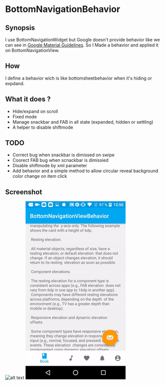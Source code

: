 # BottomNavigationBehavior

## Synopsis 

I use BottomNavigationWidget but Google doesn't provide behavior like we can see in [Google Material Guidelines](https://material.io/guidelines/components/bottom-navigation.html). So I Made a behavior and applied it on BottomNavigationView.

## How

I define a behavior wich is like bottomsheetbehavior when it's hiding or expdand. 

## What it does ? 

* Hide/expand on scroll
* Fixed mode
* Manage snackbar and FAB in all state (expanded, hidden or settling)
* A helper to disable shiftmode

## TODO

* Correct bug when snackbar is dimissed on swipe
* Coorect FAB bug when scnackbar is dimissied
* Disable shiftmode by xml parameter
* Add behavior and a simple method to allow circular reveal background color change on item click

## Screenshot

![alt text](screenshot/gif1.gif "gif 1")
![alt text](screenshot/gif2.gif "gif 2")
